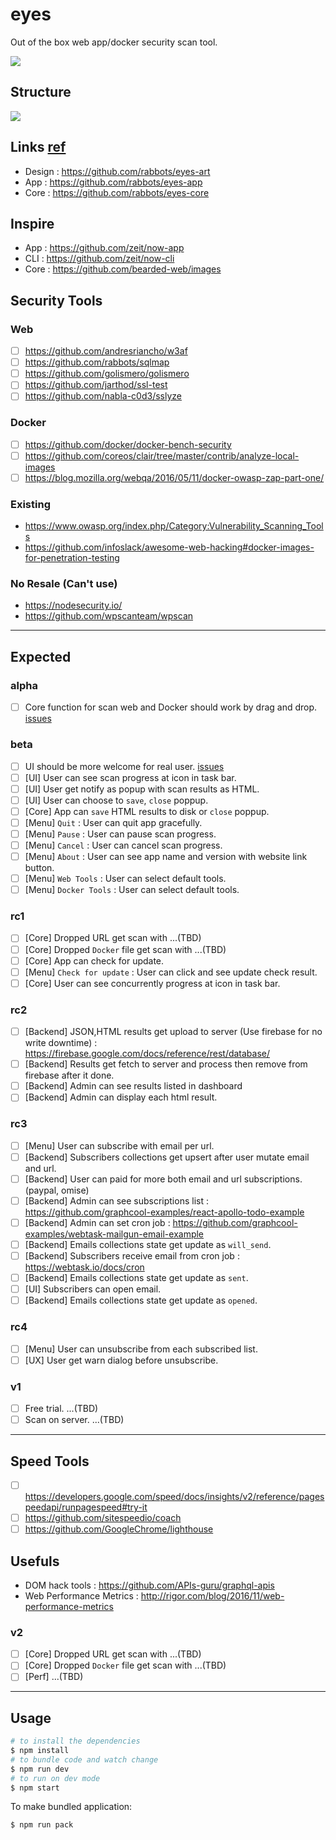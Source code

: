 # eyes
Out of the box web app/docker security scan tool.

![](https://raw.githubusercontent.com/rabbots/eyes-art/master/icons/eyes-256x256.png)

## Structure
![](https://raw.githubusercontent.com/rabbots/eyes-art/master/raw/rabbot-eyes-structure.png)

## Links [ref](https://github.com/rabbots?utf8=%E2%9C%93&q=eyes&type=&language=)
- Design : https://github.com/rabbots/eyes-art
- App : https://github.com/rabbots/eyes-app
- Core : https://github.com/rabbots/eyes-core

## Inspire
- App : https://github.com/zeit/now-app
- CLI : https://github.com/zeit/now-cli
- Core : https://github.com/bearded-web/images

## Security Tools
### Web
- [ ] https://github.com/andresriancho/w3af
- [ ] https://github.com/rabbots/sqlmap
- [ ] https://github.com/golismero/golismero
- [ ] https://github.com/jarthod/ssl-test
- [ ] https://github.com/nabla-c0d3/sslyze

### Docker
- [ ] https://github.com/docker/docker-bench-security
- [ ] https://github.com/coreos/clair/tree/master/contrib/analyze-local-images
- [ ] https://blog.mozilla.org/webqa/2016/05/11/docker-owasp-zap-part-one/

### Existing
- https://www.owasp.org/index.php/Category:Vulnerability_Scanning_Tools
- https://github.com/infoslack/awesome-web-hacking#docker-images-for-penetration-testing

### No Resale (Can't use)
- https://nodesecurity.io/
- https://github.com/wpscanteam/wpscan

- - -

## Expected
### alpha
- [ ] Core function for scan web and Docker should work by drag and drop. [issues](https://github.com/rabbots/eyes/issues?q=is%3Aopen+is%3Aissue+milestone%3Aalpha)

### beta
- [ ] UI should be more welcome for real user. [issues](https://github.com/rabbots/eyes/issues?q=is%3Aopen+is%3Aissue+milestone%3Abeta)
- [ ] [UI] User can see scan progress at icon in task bar.
- [ ] [UI] User get notify as popup with scan results as HTML.
- [ ] [UI] User can choose to `save`, `close` poppup.
- [ ] [Core] App can `save` HTML results to disk or `close` poppup.
- [ ] [Menu] `Quit` : User can quit app gracefully.
- [ ] [Menu] `Pause` : User can pause scan progress.
- [ ] [Menu] `Cancel` : User can cancel scan progress.
- [ ] [Menu] `About` : User can see app name and version with website link button.
- [ ] [Menu] `Web Tools` : User can select default tools.
- [ ] [Menu] `Docker Tools` : User can select default tools.

### rc1
- [ ] [Core] Dropped URL get scan with ...(TBD)
- [ ] [Core] Dropped `Docker` file get scan with ...(TBD)
- [ ] [Core] App can check for update.
- [ ] [Menu] `Check for update` : User can click and see update check result.
- [ ] [Core] User can see concurrently progress at icon in task bar.

### rc2
- [ ] [Backend] JSON,HTML results get upload to server (Use firebase for no write downtime) : https://firebase.google.com/docs/reference/rest/database/
- [ ] [Backend] Results get fetch to server and process then remove from firebase after it done.
- [ ] [Backend] Admin can see results listed in dashboard
- [ ] [Backend] Admin can display each html result.

### rc3
- [ ] [Menu] User can subscribe with email per url.
- [ ] [Backend] Subscribers collections get upsert after user mutate email and url.
- [ ] [Backend] User can paid for more both email and url subscriptions. (paypal, omise)
- [ ] [Backend] Admin can see subscriptions list : https://github.com/graphcool-examples/react-apollo-todo-example
- [ ] [Backend] Admin can set cron job : https://github.com/graphcool-examples/webtask-mailgun-email-example
- [ ] [Backend] Emails collections state get update as `will_send`.
- [ ] [Backend] Subscribers receive email from cron job : https://webtask.io/docs/cron
- [ ] [Backend] Emails collections state get update as `sent`.
- [ ] [UI] Subscribers can open email.
- [ ] [Backend] Emails collections state get update as `opened`.

### rc4
- [ ] [Menu] User can unsubscribe from each subscribed list.
- [ ] [UX] User get warn dialog before unsubscribe.

### v1
- [ ] Free trial. ...(TBD)
- [ ] Scan on server. ...(TBD)

- - -

## Speed Tools
- [ ] https://developers.google.com/speed/docs/insights/v2/reference/pagespeedapi/runpagespeed#try-it
- [ ] https://github.com/sitespeedio/coach
- [ ] https://github.com/GoogleChrome/lighthouse

## Usefuls
- DOM hack tools : https://github.com/APIs-guru/graphql-apis
- Web Performance Metrics : http://rigor.com/blog/2016/11/web-performance-metrics

### v2
- [ ] [Core] Dropped URL get scan with ...(TBD)
- [ ] [Core] Dropped `Docker` file get scan with ...(TBD)
- [ ] [Perf] ...(TBD)

- - -

## Usage
```bash
# to install the dependencies
$ npm install
# to bundle code and watch change
$ npm run dev
# to run on dev mode
$ npm start
```

To make bundled application:
```bash
$ npm run pack
```

